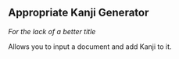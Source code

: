 Appropriate Kanji Generator
----
*For the lack of a better title*

Allows you to input a document and add Kanji to it.  
